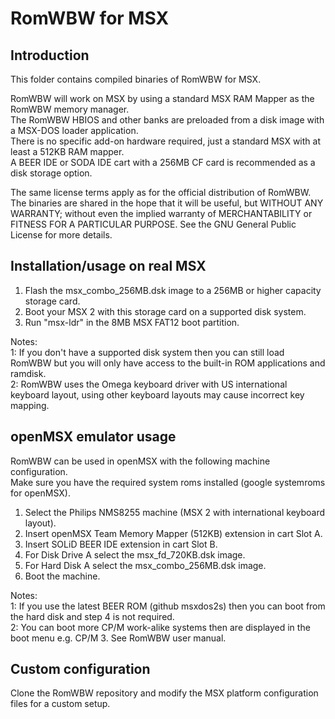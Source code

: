 # RomWBW for MSX

## Introduction

This folder contains compiled binaries of RomWBW for MSX.

RomWBW will work on MSX by using a standard MSX RAM Mapper as the RomWBW memory manager.  
The RomWBW HBIOS and other banks are preloaded from a disk image with a MSX-DOS loader application.  
There is no specific add-on hardware required, just a standard MSX with at least a 512KB RAM mapper.  
A BEER IDE or SODA IDE cart with a 256MB CF card is recommended as a disk storage option.

The same license terms apply as for the official distribution of RomWBW. The binaries are shared in the hope that it will be useful, but WITHOUT ANY WARRANTY; without even the implied warranty of MERCHANTABILITY or FITNESS FOR A PARTICULAR PURPOSE. See the GNU General Public License for more details.

## Installation/usage on real MSX

1. Flash the msx_combo_256MB.dsk image to a 256MB or higher capacity storage card.
2. Boot your MSX 2 with this storage card on a supported disk system.
3. Run "msx-ldr" in the 8MB MSX FAT12 boot partition.  

Notes:  
1: If you don't have a supported disk system then you can still load RomWBW but you will only have
access to the built-in ROM applications and ramdisk.  
2: RomWBW uses the Omega keyboard driver with US international keyboard layout, using other keyboard layouts may cause incorrect key mapping.

## openMSX emulator usage

RomWBW can be used in openMSX with the following machine configuration.  
Make sure you have the required system roms installed (google systemroms for openMSX).  
1. Select the Philips NMS8255 machine (MSX 2 with international keyboard layout).
2. Insert openMSX Team Memory Mapper (512KB) extension in cart Slot A.
3. Insert SOLiD BEER IDE extension in cart Slot B.
4. For Disk Drive A select the msx_fd_720KB.dsk image.
5. For Hard Disk A select the msx_combo_256MB.dsk image.
6. Boot the machine.  

Notes:  
1: If you use the latest BEER ROM (github msxdos2s) then you can boot from the hard disk and step 4 is not required.  
2: You can boot more CP/M work-alike systems then are displayed in the boot menu e.g. CP/M 3. See RomWBW user manual.

## Custom configuration

Clone the RomWBW repository and modify the MSX platform configuration files for a custom setup.
